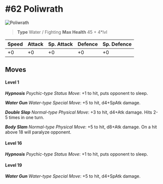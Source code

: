 # #62 Poliwrath


![Poliwrath](https://img.pokemondb.net/sprites/home/normal/1x/poliwrath.png)

> **Type** Water / Fighting
> **Max Health** 45 + 4\*lvl

| Speed | Attack | Sp. Attack | Defence | Sp. Defence |
| ----- | ------ | ---------- | ------- | ----------- |
| +0 | +0 | +0 | +0 | +0 |

## Moves
#### Level 1

***Hypnosis** Psychic-type Status Move*: +1 to hit, puts opponent to sleep.

***Water Gun** Water-type Special Move*: +5 to hit, d4+SpAtk damage. 

***Double Slap** Normal-type Physical Move*: +3 to hit, d4+Atk damage. Hits 2-5 times in one turn.

***Body Slam** Normal-type Physical Move*: +5 to hit, d8+Atk damage. On a hit above 18 will paralyze opponent.
#### Level 16

***Hypnosis** Psychic-type Status Move*: +1 to hit, puts opponent to sleep.
#### Level 19

***Water Gun** Water-type Special Move*: +5 to hit, d4+SpAtk damage. 

